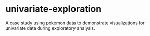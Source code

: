 # univariate-exploration
 A case study using pokemon data to demonstrate visualizations for univariate data during exploratory analysis.
